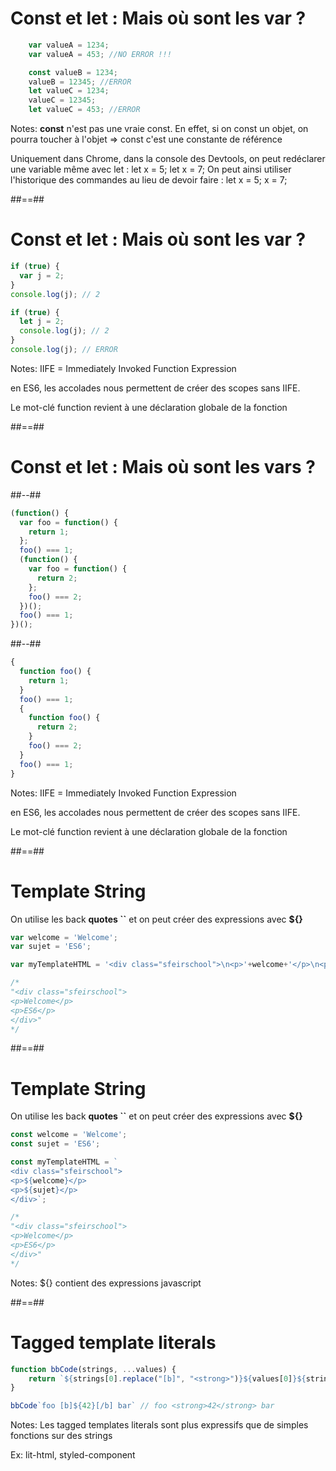 <!-- .slide: class="with-code" -->

# Const et let : Mais où sont les var ?

```javascript
    var valueA = 1234;
    var valueA = 453; //NO ERROR !!!
```
<!-- .element: class="fragment" -->

```javascript
    const valueB = 1234;
    valueB = 12345; //ERROR
    let valueC = 1234;
    valueC = 12345;
    let valueC = 453; //ERROR
```
<!-- .element: class="fragment" -->

Notes:
**const** n'est pas une vraie const. En effet, si on const un objet, on pourra toucher à l'objet => const c'est une constante de référence

Uniquement dans Chrome, dans la console des Devtools, on peut redéclarer une variable même avec let :
let x = 5;
let x = 7;
On peut ainsi utiliser l'historique des commandes au lieu de devoir faire :
let x = 5;
x = 7;

##==##

<!-- .slide: class="with-code" -->

# Const et let : Mais où sont les var ?

```javascript
if (true) {
  var j = 2;
}
console.log(j); // 2
```
<!-- .element: class="fragment" -->

```javascript
if (true) {
  let j = 2;
  console.log(j); // 2
}
console.log(j); // ERROR
```
<!-- .element: class="fragment" -->

Notes:
IIFE = Immediately Invoked Function Expression

en ES6, les accolades nous permettent de créer des scopes sans IIFE.

Le mot-clé function revient à une déclaration globale de la fonction

##==##

<!-- .slide: class="two-column-layout" -->

# Const et let : Mais où sont les vars ?

##--##

<!-- .slide: class="with-code" -->

```javascript
(function() {
  var foo = function() {
    return 1;
  };
  foo() === 1;
  (function() {
    var foo = function() {
      return 2;
    };
    foo() === 2;
  })();
  foo() === 1;
})();
```
<!-- .element: class="fragment" -->

##--##

<!-- .slide: class="with-code" -->

```javascript
{
  function foo() {
    return 1;
  }
  foo() === 1;
  {
    function foo() {
      return 2;
    }
    foo() === 2;
  }
  foo() === 1;
}
```
<!-- .element: class="fragment" -->

Notes:
IIFE = Immediately Invoked Function Expression

en ES6, les accolades nous permettent de créer des scopes sans IIFE.

Le mot-clé function revient à une déclaration globale de la fonction

##==##

<!-- .slide: class="with-code" -->

# Template String

On utilise les back **quotes ``** et on peut créer des expressions avec **\${}**

```javascript
var welcome = 'Welcome';
var sujet = 'ES6';

var myTemplateHTML = '<div class="sfeirschool">\n<p>'+welcome+'</p>\n<p>'+sujet+'</p>\n</div>';

/*
"<div class="sfeirschool">
<p>Welcome</p>
<p>ES6</p>
</div>"
*/
```
<!-- .element: class="fragment" -->

##==##

<!-- .slide: class="with-code" -->

# Template String

On utilise les back **quotes ``** et on peut créer des expressions avec **\${}**

```javascript
const welcome = 'Welcome';
const sujet = 'ES6';

const myTemplateHTML = `
<div class="sfeirschool">
<p>${welcome}</p>
<p>${sujet}</p>
</div>`;

/*
"<div class="sfeirschool">
<p>Welcome</p>
<p>ES6</p>
</div>"
*/
```
<!-- .element: class="fragment" -->

Notes:
\${} contient des expressions javascript

##==##

<!-- .slide: class="with-code" -->

# Tagged template literals

```javascript
function bbCode(strings, ...values) {
    return `${strings[0].replace("[b]", "<strong>")}${values[0]}${strings[1].replace("[/b]", "</strong>")}`;
}

bbCode`foo [b]${42}[/b] bar` // foo <strong>42</strong> bar
```

Notes:
Les tagged templates literals sont plus expressifs que de simples fonctions sur des strings

Ex: lit-html, styled-component
